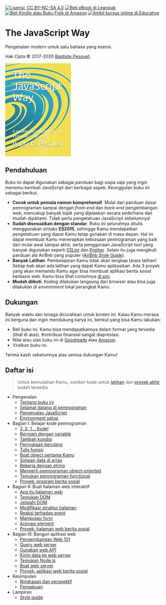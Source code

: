 [![Lisensi: CC BY-NC-SA 4.0](https://img.shields.io/badge/License-CC%20BY--NC--SA%204.0-blue.svg)](LICENSE)
[![Beli eBook di Leanpub](https://img.shields.io/badge/Buy-Leanpub-yellow.svg)](https://leanpub.com/thejsway)
[![Beli Kindle atau Buku Fisik di Amazon](https://img.shields.io/badge/Buy-Amazon-orange.svg)](https://www.amazon.com/dp/2956444611?ref_=pe_3052080_397514860)
[![Ambil kursus online di Educative](https://img.shields.io/badge/Buy-Educative-red.svg)](https://www.educative.io/courses/the-complete-javascript-course-build-a-real-world-app-from-scratch)

# The JavaScript Way

Pengenalan modern untuk satu bahasa yang esensi.

Hak Cipta © 2017-2020 [Baptiste Pesquet](http://bpesquet.fr).

[![Sampul Buku](cover.jpg)](https://www.amazon.com/dp/2956444611?ref_=pe_3052080_397514860)

## Pendahuluan

Buku ini dapat digunakan sebagai panduan bagi siapa saja yang ingin menemu-kembali JavaScript dari berbagai aspek. Keunggulan buku ini sebagai berikut.

* **Cocok untuk pemula namun komprehensif**. Mulai dari panduan dasar pemrograman sampai dengan *front-end* dan *back-end* pengembangan web, mencakup banyak topik yang dijelaskan secara sederhana dan mudah dipahami. Tidak perlu pengetahuan JavaScript sebelumnya!
* **Sudah disesuaikan dengan standar**. Buku ini seluruhnya ditulis menggunakan sintaks **ES2015**, sehingga Kamu mendapatkan pengetahuan yang dapat Kamu tetap gunakan di masa depan. Hal ini dapat membuat Kamu menerapkan kebiasaan pemrograman yang baik dari mulai awal sampai akhir, serta penggunaan JavaScript *tool* yang banyak digunakan seperti [ESLint](http://eslint.org) dan [Prettier](https://github.com/prettier/prettier). Selain itu juga mengikuti panduan ala AirBnb yang populer ([AirBnb Style Guide](https://github.com/airbnb/javascript)).
* **Banyak Latihan**. Pembelajaran Kamu tidak akan lengkap tanpa latihan! Setiap bab akan ada latihan yang dapat Kamu aplikasikan. Ada 3 proyek yang akan memandu Kamu agar bisa membuat aplikasi berita sosial berbasis web. Kamu bisa lihat contohnya [di sini](https://thejsway-publink.herokuapp.com).
* **Mudah diikuti**. Koding dilakukan langsung dari browser atau bisa juga dilakukan di *environment* lokal perangkat Kamu.

## Dukungan

Banyak waktu dan tenaga dicurahkan untuk konten ini. Kalau Kamu merasa ini berguna dan ingin mendukung karya ini, berikut yang bisa Kamu lakukan:

* Beli buku ini. Kamu bisa mendapatkannya dalam format yang tersedia (lihat di atas). Kontribusi finansial sangat diapresiasi.
* Nilai atau ulas buku ini di [Goodreads](https://www.goodreads.com/book/show/35875290-the-javascript-way-a-modern-introduction-to-an-essential-language?from_search=true) atau [Amazon](https://www.amazon.com/dp/2956444611?ref_=pe_3052080_397514860).
* Viralkan buku ini.

Terima kasih sebelumnya atas semua dukungan Kamu!

## Daftar isi

> Untuk kemudahan Kamu, sumber kode untuk [latihan](https://github.com/thejsway/thejsway-code) dan [proyek akhir](https://github.com/thejsway/thejsway-publink) sudah tersedia.

* Pengenalan
  * [Tentang buku ini](manuscript/intro01.md)
  * [Selamat datang di pemrograman](manuscript/intro02.md)
  * [Pengenalan JavaScript](manuscript/intro03.md)
  * [Environment setup](manuscript/intro04.md)
* Bagian I: Belajar kode pemrograman
  * [3, 2, 1... Kode!](manuscript/chapter01.md)
  * [Bermain dengan variable](manuscript/chapter02.md)
  * [Tambah kondisi](manuscript/chapter03.md)
  * [Pernyataan berulang](manuscript/chapter04.md)
  * [Tulis fungsi](manuscript/chapter05.md)
  * [Buat object pertama Kamu](manuscript/chapter06.md)
  * [Simpan data di array](manuscript/chapter07.md)
  * [Bekerja dengan string](manuscript/chapter08.md)
  * [Mengerti pemrograman object-oriented](manuscript/chapter09.md)
  * [Temukan pemrograman functional](manuscript/chapter10.md)
  * [Proyek: program berita sosial](manuscript/chapter11.md)
* Bagian II: Buat halaman web interaktif 
  * [Apa itu halaman web](manuscript/chapter12.md)
  * [Temukan DOM](manuscript/chapter13.md)
  * [Jelajahi DOM](manuscript/chapter14.md)
  * [Modifikasi struktur halaman](manuscript/chapter15.md)
  * [Reaksi terhadap event](manuscript/chapter16.md)
  * [Manipulasi form](manuscript/chapter17.md)
  * [Animasi element](manuscript/chapter18.md)
  * [Proyek: halaman web berita sosial](manuscript/chapter19.md)
* Bagian III: Bangun aplikasi web
  * [Pengembangan Web 101](manuscript/chapter20.md)
  * [Query web server](manuscript/chapter21.md)
  * [Gunakan web API](manuscript/chapter22.md)
  * [Kirim data ke web server](manuscript/chapter23.md)
  * [Temukan Node.js](manuscript/chapter24.md)
  * [Buat web server](manuscript/chapter25.md)
  * [Proyek: aplikasi web berita sosial](manuscript/chapter26.md)
* Kesimpulan
  * [Ringkasan dan perspektif](manuscript/concl01.md)
  * [Pengakuan](manuscript/concl02.md)
* Lampiran
  * [Style guide](manuscript/appendix02.md)
